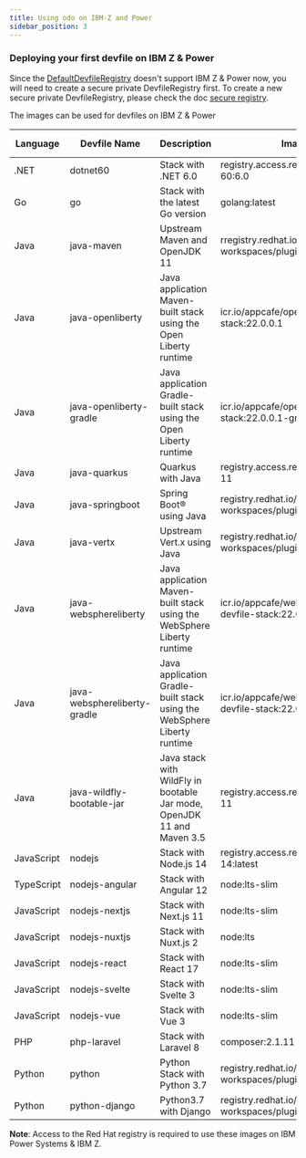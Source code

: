 ```yaml
---
title: Using odo on IBM-Z and Power
sidebar_position: 3
---
```

[//]: # (Add prerequisite section)

### Deploying your first devfile on IBM Z & Power
Since the [DefaultDevfileRegistry](https://registry.devfile.io/viewer) doesn't support IBM Z & Power now, you will need to create a secure private DevfileRegistry first. To create a new secure private DevfileRegistry, please check the doc [secure registry](../architecture/secure-registry.md).

The images can be used for devfiles on IBM Z & Power

|Language   | Devfile Name  | Description   | Image Source  | Supported Platform    |
| ----------- | ----------- | ----------- | ----------- | ----------- |
| .NET | dotnet60 | Stack with .NET 6.0 | registry.access.redhat.com/ubi8/dotnet-60:6.0 | s390x |
| Go   | go | Stack with the latest Go version | golang:latest | s390x |
| Java      | java-maven    | Upstream Maven and OpenJDK 11 | rregistry.redhat.io/codeready-workspaces/plugin-java11-rhel8 | s390x, ppc64le |
| Java      | java-openliberty | Java application Maven-built stack using the Open Liberty runtime | icr.io/appcafe/open-liberty-devfile-stack:22.0.0.1 | s390x, ppc64le |
| Java      | java-openliberty-gradle | Java application Gradle-built stack using the Open Liberty runtime | icr.io/appcafe/open-liberty-devfile-stack:22.0.0.1-gradle | s390x |
| Java | java-quarkus | Quarkus with Java | registry.access.redhat.com/ubi8/openjdk-11 | s390x, ppc64le|
| Java | java-springboot | Spring Boot® using Java| registry.redhat.io/codeready-workspaces/plugin-java11-rhel8 | s390x, ppc64le|
| Java | java-vertx | Upstream Vert.x using Java | registry.redhat.io/codeready-workspaces/plugin-java11-rhel8 | s390x, ppc64le|
| Java | java-websphereliberty | Java application Maven-built stack using the WebSphere Liberty runtime | icr.io/appcafe/websphere-liberty-devfile-stack:22.0.0.1 | s390x |
| Java | java-websphereliberty-gradle | Java application Gradle-built stack using the WebSphere Liberty runtime | icr.io/appcafe/websphere-liberty-devfile-stack:22.0.0.1-gradle | s390x |
| Java | java-wildfly-bootable-jar | Java stack with WildFly in bootable Jar mode, OpenJDK 11 and Maven 3.5 | registry.access.redhat.com/ubi8/openjdk-11 | s390x |
| JavaScript | nodejs | Stack with Node.js 14 | registry.access.redhat.com/ubi8/nodejs-14:latest | s390x, ppc64le|
| TypeScript | nodejs-angular | Stack with Angular 12 | node:lts-slim | s390x |
| JavaScript | nodejs-nextjs | Stack with Next.js 11 | node:lts-slim | s390x |
| JavaScript | nodejs-nuxtjs | Stack with Nuxt.js 2 | node:lts | s390x |
| JavaScript | nodejs-react | Stack with React 17 | node:lts-slim | s390x |
| JavaScript | nodejs-svelte | Stack with Svelte 3 | node:lts-slim | s390x |
| JavaScript | nodejs-vue | Stack with Vue 3 | node:lts-slim | s390x |
| PHP | php-laravel | Stack with Laravel 8 | composer:2.1.11 | s390x |
| Python | python | Python Stack with Python 3.7 | registry.redhat.io/codeready-workspaces/plugin-java8-rhel8 | s390x, ppc64le|
| Python | python-django| Python3.7 with Django| registry.redhat.io/codeready-workspaces/plugin-java8-rhel8 | s390x, ppc64le|

**Note**: Access to the Red Hat registry is required to use these images on IBM Power Systems & IBM Z.

[//]: # (Steps to use devfiles can be found in Deploying your first devfile)